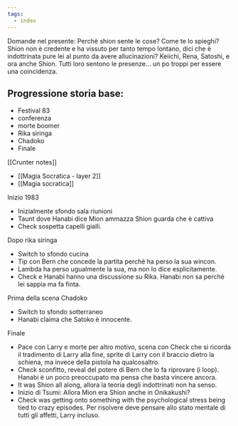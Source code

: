 ```yaml
---
tags:
  - index
---
```


Domande nel presente:
Perchè shion sente le cose? Come te lo spieghi?
Shion non è credente e ha vissuto per tanto tempo lontano, dici che è indottrinata pure lei al punto da avere allucinazioni? 
Keiichi, Rena, Satoshi, e ora anche Shion. Tutti loro sentono le presenze... un po troppi per essere una coincidenza.

## Progressione storia base:
- Festival 83
- conferenza
- morte boomer
- Rika siringa
- Chadoko
- Finale


[[Crunter notes]]

- [[Magia Socratica - layer 2]]
- [[Magia socratica]]


Inizio 1983
- Inizialmente sfondo sala riunioni
- Taunt dove Hanabi dice Mion ammazza Shion guarda che è cattiva
- Check sospetta capelli gialli.

Dopo rika siringa
- Switch to sfondo cucina
- Tip con Bern che concede la partita perchè ha perso la sua wincon.
- Lambda ha perso ugualmente la sua, ma non lo dice esplicitamente.
- Check e Hanabi hanno una discussione su Rika. Hanabi non sa perchè lei sappia ma fa finta.

Prima della scena Chadoko
- Switch to sfondo sotterraneo
- Hanabi claima che Satoko è innocente.

Finale
- Pace con Larry e morte per altro motivo, scena con Check che si ricorda il tradimento di Larry alla fine, sprite di Larry con il braccio dietro la schiena, ma invece della pistola ha qualcosaltro. 
- Check sconfitto, reveal del potere di Bern che lo fa riprovare (i loop). Hanabi è un poco preoccupato ma pensa che basta vincere ancora.
- It was Shion all along, allora la teoria degli indottrinati non ha senso.
- Inizio di Tsumi: Allora Mion era Shion anche in Onikakushi?
- Check was getting onto something with the psychological stress being tied to crazy episodes. Per risolvere deve pensare allo stato mentale di tutti gli affetti, Larry incluso.

